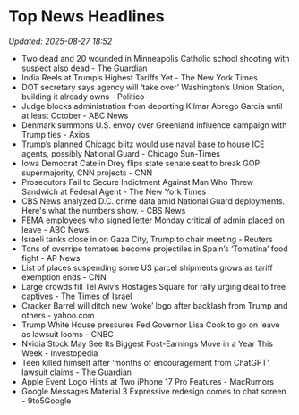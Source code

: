 # Top News Headlines

_Updated: 2025-08-27 18:52_

- Two dead and 20 wounded in Minneapolis Catholic school shooting with suspect also dead - The Guardian
- India Reels at Trump’s Highest Tariffs Yet - The New York Times
- DOT secretary says agency will ‘take over’ Washington’s Union Station, building it already owns - Politico
- Judge blocks administration from deporting Kilmar Abrego Garcia until at least October - ABC News
- Denmark summons U.S. envoy over Greenland influence campaign with Trump ties - Axios
- Trump’s planned Chicago blitz would use naval base to house ICE agents, possibly National Guard - Chicago Sun-Times
- Iowa Democrat Catelin Drey flips state senate seat to break GOP supermajority, CNN projects - CNN
- Prosecutors Fail to Secure Indictment Against Man Who Threw Sandwich at Federal Agent - The New York Times
- CBS News analyzed D.C. crime data amid National Guard deployments. Here's what the numbers show. - CBS News
- FEMA employees who signed letter Monday critical of admin placed on leave - ABC News
- Israeli tanks close in on Gaza City, Trump to chair meeting - Reuters
- Tons of overripe tomatoes become projectiles in Spain’s ‘Tomatina’ food fight - AP News
- List of places suspending some US parcel shipments grows as tariff exemption ends - CNN
- Large crowds fill Tel Aviv’s Hostages Square for rally urging deal to free captives - The Times of Israel
- Cracker Barrel will ditch new ‘woke’ logo after backlash from Trump and others - yahoo.com
- Trump White House pressures Fed Governor Lisa Cook to go on leave as lawsuit looms - CNBC
- Nvidia Stock May See Its Biggest Post-Earnings Move in a Year This Week - Investopedia
- Teen killed himself after ‘months of encouragement from ChatGPT’, lawsuit claims - The Guardian
- Apple Event Logo Hints at Two iPhone 17 Pro Features - MacRumors
- Google Messages Material 3 Expressive redesign comes to chat screen - 9to5Google